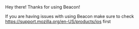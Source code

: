Hey there! Thanks for using Beacon!

If you are having issues with using Beacon make sure to check https://support.mozilla.org/en-US/products/ios first